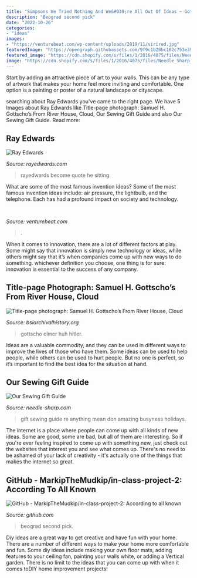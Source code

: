 ```yaml
---
title: "Simpsons We Tried Nothing And We&#039;re All Out Of Ideas ~ Gottscho Elmer Huh Hitler"
description: "Beograd second pick"
date: "2022-10-26"
categories:
- "ideas"
images:
- "https://venturebeat.com/wp-content/uploads/2019/11/sirired.jpg"
featuredImage: "https://opengraph.githubassets.com/9f9c1b28bc162c753e398af8607965c847755b9544796f3a9b6612c7680a417a/MarkipTheMudkip/in-class-project-2"
featured_image: "https://cdn.shopify.com/s/files/1/2016/4075/files/Needle_Sharp_s_1024x1024.png?v=1574440070"
image: "https://cdn.shopify.com/s/files/1/2016/4075/files/Needle_Sharp_s_1024x1024.png?v=1574440070"
---
```



Start by adding an attractive piece of art to your walls. This can be any type of artwork that makes your home feel more inviting and comfortable. One option is a painting or poster of a natural landscape or cityscape.

	

		
searching about Ray Edwards you've came to the right page. We have 5 Images about Ray Edwards like Title-page photograph: Samuel H. Gottscho’s From River House, Cloud, Our Sewing Gift Guide and also Our Sewing Gift Guide. Read more:
		
    
## Ray Edwards

<img loading=lazy src="http://rayedwards.com/wp-content/uploads/2018/03/Warren-Buffett_Quote-56.png" onerror="this.onerror=null;this.src='https://tse3.mm.bing.net/th?id=OIP.9tVVdjDKPfcYFMQiqCJlgAHaJJ&amp;pid=15.1';" alt="Ray Edwards">

_Source: rayedwards.com_

>rayedwards become quote he sitting. 

	

What are some of the most famous invention ideas?
Some of the most famous invention ideas include: air pressure, the lightbulb, and the telephone. Each has had a profound impact on society and technology.

    
## 

<img loading=lazy src="https://venturebeat.com/wp-content/uploads/2019/11/sirired.jpg" onerror="this.onerror=null;this.src='https://tse3.mm.bing.net/th?id=OIP.JLRusF0NhdqAVoxmYe6LnQHaDt&amp;pid=15.1';" alt="">

_Source: venturebeat.com_

>. 

	

When it comes to innovation, there are a lot of different factors at play. Some might say that innovation is simply new technology or ideas, while others might say that it’s when companies come up with new ways to do something. whichever definition you choose, one thing is for sure: innovation is essential to the success of any company.

    
## Title-page Photograph: Samuel H. Gottscho’s From River House, Cloud

<img loading=lazy src="https://www.bsiarchivalhistory.org/BSI_Archival_History/Woodys_World_files/droppedImage_3.jpg" onerror="this.onerror=null;this.src='https://tse2.mm.bing.net/th?id=OIP.qdtYzVq0VKz2Um0Zo5hn_wAAAA&amp;pid=15.1';" alt="Title-page photograph: Samuel H. Gottscho’s From River House, Cloud">

_Source: bsiarchivalhistory.org_

>gottscho elmer huh hitler. 

	

Ideas are a valuable commodity, and they can be used in different ways to improve the lives of those who have them. Some ideas can be used to help people, while others can be used to hurt people. But no one is perfect, so it’s important to find the best idea for the situation at hand.

    
## Our Sewing Gift Guide

<img loading=lazy src="https://cdn.shopify.com/s/files/1/2016/4075/files/Needle_Sharp_s_1024x1024.png?v=1574440070" onerror="this.onerror=null;this.src='https://tse3.mm.bing.net/th?id=OIP.crn4r69M6z_d5rlYSkXGZwHaLG&amp;pid=15.1';" alt="Our Sewing Gift Guide">

_Source: needle-sharp.com_

>gift sewing guide re anything mean don amazing busyness holidays. 

	

The internet is a place where people can come up with all kinds of new ideas. Some are good, some are bad, but all of them are interesting. So if you're ever feeling inspired to come up with something new, just check out the websites that interest you and see what comes up. There's no need to be ashamed of your lack of creativity - it's actually one of the things that makes the internet so great.

    
## GitHub - MarkipTheMudkip/in-class-project-2: According To All Known

<img loading=lazy src="https://opengraph.githubassets.com/9f9c1b28bc162c753e398af8607965c847755b9544796f3a9b6612c7680a417a/MarkipTheMudkip/in-class-project-2" onerror="this.onerror=null;this.src='https://tse1.mm.bing.net/th?id=OIP.Kovxu7QfI1ueBhLB9X8gKwHaDt&amp;pid=15.1';" alt="GitHub - MarkipTheMudkip/in-class-project-2: According to all known">

_Source: github.com_

>beograd second pick. 

	

Diy ideas are a great way to get creative and have fun with your home. There are a number of different ways to make your home more comfortable and fun. Some diy ideas include making your own floor mats, adding features to your ceiling fan, painting your walls white, or adding a Vertical garden. There is no limit to the ideas that you can come up with when it comes toDIY home improvement projects!

